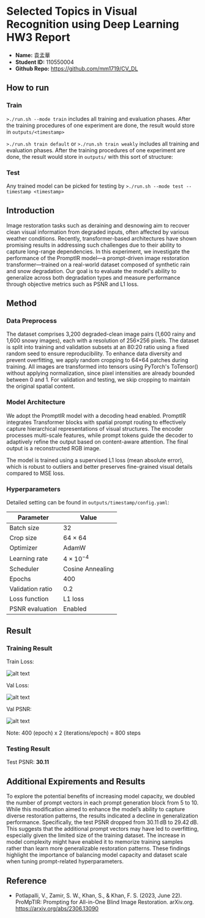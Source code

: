 # Selected Topics in Visual Recognition using Deep Learning HW3 Report

- **Name:** 袁孟華
- **Student ID:** 110550004
- **Github Repo:** <https://github.com/mm1719/CV_DL>

## How to run

### Train

`>./run.sh --mode train` includes all training and evaluation phases. After the training procedures of one experiment are done, the result would store in `outputs/<timestamp>`

`>./run.sh train default` or `>./run.sh train weakly` includes all training and evaluation phases. After the training procedures of one experiment are done, the result would store in `outputs/` with this sort of structure:

### Test

Any trained model can be picked for testing by `>./run.sh --mode test -- timestamp <timestamp>`

## Introduction

Image restoration tasks such as deraining and desnowing aim to recover clean visual information from degraded inputs, often affected by various weather conditions. Recently, transformer-based architectures have shown promising results in addressing such challenges due to their ability to capture long-range dependencies. In this experiment, we investigate the performance of the PromptIR model—a prompt-driven image restoration transformer—trained on a real-world dataset composed of synthetic rain and snow degradation. Our goal is to evaluate the model's ability to generalize across both degradation types and measure performance through objective metrics such as PSNR and L1 loss.

## Method

### Data Preprocess

The dataset comprises 3,200 degraded-clean image pairs (1,600 rainy and 1,600 snowy images), each with a resolution of 256×256 pixels. The dataset is split into training and validation subsets at an 80:20 ratio using a fixed random seed to ensure reproducibility. To enhance data diversity and prevent overfitting, we apply random cropping to 64×64 patches during training. All images are transformed into tensors using PyTorch's ToTensor() without applying normalization, since pixel intensities are already bounded between 0 and 1. For validation and testing, we skip cropping to maintain the original spatial content.

### Model Architecture

We adopt the PromptIR model with a decoding head enabled. PromptIR integrates Transformer blocks with spatial prompt routing to effectively capture hierarchical representations of visual structures. The encoder processes multi-scale features, while prompt tokens guide the decoder to adaptively refine the output based on content-aware attention. The final output is a reconstructed RGB image.

The model is trained using a supervised L1 loss (mean absolute error), which is robust to outliers and better preserves fine-grained visual details compared to MSE loss.

### Hyperparameters

Detailed setting can be found in `outputs/timestamp/config.yaml`:

| Parameter        | Value              |
| ---------------- | ------------------ |
| Batch size       | 32                 |
| Crop size        | 64 × 64            |
| Optimizer        | AdamW              |
| Learning rate    | $4 \times 10^{-4}$ |
| Scheduler        | Cosine Annealing   |
| Epochs           | 400                |
| Validation ratio | 0.2                |
| Loss function    | L1 loss            |
| PSNR evaluation  | Enabled            |

## Result

### Training Result
Train Loss:

![alt text](train_loss.png)

Val Loss:

![alt text](val_loss.png)

Val PSNR:

![alt text](PSNR.png)

Note: 400 (epoch) x 2 (iterations/epoch) = 800 steps

### Testing Result

Test PSNR: **30.11**

## Additional Expirements and Results

To explore the potential benefits of increasing model capacity, we doubled the number of prompt vectors in each prompt generation block from 5 to 10. While this modification aimed to enhance the model’s ability to capture diverse restoration patterns, the results indicated a decline in generalization performance. Specifically, the test PSNR dropped from 30.11 dB to 29.42 dB. This suggests that the additional prompt vectors may have led to overfitting, especially given the limited size of the training dataset. The increase in model complexity might have enabled it to memorize training samples rather than learn more generalizable restoration patterns. These findings highlight the importance of balancing model capacity and dataset scale when tuning prompt-related hyperparameters.

## Reference

* Potlapalli, V., Zamir, S. W., Khan, S., & Khan, F. S. (2023, June 22). ProMpTIR: Prompting for All-in-One Blind Image Restoration. arXiv.org. https://arxiv.org/abs/2306.13090

